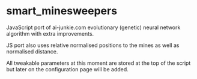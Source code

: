 # smart_minesweepers
JavaScript port of ai-junkie.com evolutionary (genetic) neural network algorithm with extra improvements.

JS port also uses relative normalised positions to the mines as well as normalised distance.

All tweakable parameters at this moment are stored at the top of the script but later on the configuration page will be added.
